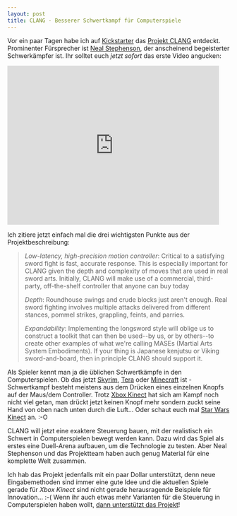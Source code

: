 ```yaml
---
layout: post
title: CLANG - Besserer Schwertkampf für Computerspiele
---
```


Vor ein paar Tagen habe ich auf [Kickstarter][0] das [Projekt CLANG][1] entdeckt. Prominenter Fürsprecher ist [Neal Stephenson][2], der anscheinend begeisterter Schwerkämpfer ist. Ihr solltet euch *jetzt sofort* das erste Video angucken:

<iframe frameborder="0" height="360px" src="http://www.kickstarter.com/projects/260688528/clang/widget/video.html" width="480px"></iframe>

Ich zitiere jetzt einfach mal die drei wichtigsten Punkte aus der Projektbeschreibung:

> *Low-latency, high-precision motion controller*: Critical to a satisfying
> sword fight is fast, accurate response. This is especially important for
> CLANG given the depth and complexity of moves that are used in real
> sword arts. Initially, CLANG will make use of a commercial,
> third-party, off-the-shelf controller that anyone can buy today
> 
> *Depth*: Roundhouse swings and crude blocks just aren't enough.
> Real sword fighting involves multiple attacks delivered from different
> stances, pommel strikes, grappling, feints, and parries.
> 
> *Expandability*: Implementing the longsword style will oblige us to
> construct a toolkit that can then be used--by us, or by others--to
> create other examples of what we're calling MASEs (Martial Arts
> System Embodiments). If your thing is Japanese kenjutsu or Viking
> sword-and-board, then in principle CLANG should support it.

Als Spieler kennt man ja die üblichen Schwertkämpfe in den Computerspielen. Ob das jetzt [Skyrim][3], [Tera][4] oder [Minecraft][5] ist - Schwertkampf besteht meistens aus dem Drücken eines einzelnen Knopfs auf der Maus/dem Controller. Trotz [Xbox Kinect][6] hat sich am Kampf noch nicht viel getan, man drückt jetzt keinen Knopf mehr sondern zuckt seine Hand von oben nach unten durch die Luft... Oder schaut euch mal [Star Wars Kinect][7] an. :-O

CLANG will jetzt eine exaktere Steuerung bauen, mit der realistisch ein Schwert in Computerspielen bewegt werden kann. Dazu wird das Spiel als erstes eine Duell-Arena aufbauen, um die Technologie zu testen. Aber Neal Stephenson und das Projektteam haben auch genug Material für eine komplette Welt zusammen.

Ich hab das Projekt jedenfalls mit ein paar Dollar unterstützt, denn neue Eingabemethoden sind immer eine gute Idee und die aktuellen Spiele gerade für *Xbox Kinect* sind nicht gerade herausragende Beispiele für Innovation... :-( Wenn ihr auch etwas mehr Varianten für die Steuerung in Computerspielen haben wollt, [dann unterstützt das Projekt][1]!

[0]: https://www.kickstarter.com/
[1]: http://www.kickstarter.com/projects/260688528/clang
[2]: http://www.nealstephenson.com/
[3]: http://www.elderscrolls.com/de-DE/
[4]: /2012/05/28/mein-neues-mmo-tera/
[5]: http://minecraft.net/
[6]: http://www.xbox.com/de-DE/Kinect
[7]: http://www.golem.de/news/kinect-star-wars-testvideo-das-ist-nicht-das-kinect-spiel-das-ihr-sucht-1204-91021.html

